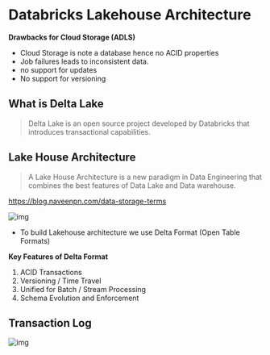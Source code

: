 # Databricks Lakehouse Architecture

**Drawbacks for Cloud Storage (ADLS)**

* Cloud Storage is note a database hence no ACID properties
* Job failures leads to inconsistent data.
* no support for updates
* No support for versioning



## What is Delta Lake

> Delta Lake is an open source project developed by Databricks that introduces transactional capabilities.

## Lake House Architecture

> A Lake House Architecture is a new paradigm in Data Engineering that combines the best features of Data Lake and Data warehouse.

https://blog.naveenpn.com/data-storage-terms

![img](https://lh7-rt.googleusercontent.com/docsz/AD_4nXcKYCsgv3ik2K8JnF4kWVfA9jUiCmrGOXsnwtwg2KnSevF1CScCHWY7gHgOQCq9Pwd0EunUtsPFA3bTCC7jv9hL58ybA5iaFm8ndSzF_OUtdVVC0QQ5KajF7Ai1DlSn0oIAxWNE47WEYRrnIPOfVw7MSVFZ?key=4Rz5oAhaCGSXjS-ndVjNeA)

* To build Lakehouse architecture we use Delta Format (Open Table Formats)

**Key Features of Delta Format**

1. ACID Transactions
2. Versioning / Time Travel
3. Unified for Batch / Stream Processing
4. Schema Evolution and Enforcement

## Transaction Log

![img](https://lh7-rt.googleusercontent.com/docsz/AD_4nXe76VaL-W-jZY0m0wjPwpavYIxRvI7G9gaSRHeWnSqzStfLUp2NV3qryk9WxIkteGkreqOyQFTUC5ZMoPYcRRD56cZitDO9LIZwIvc9Wln8rk_id4sf31JCyOmngQ_XaybJfQHmQNvDwq_ukAC-OBfYy42l?key=4Rz5oAhaCGSXjS-ndVjNeA)

